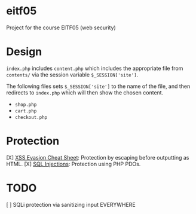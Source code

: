 eitf05
======

Project for the course EITF05 (web security)


Design
======

`index.php` includes `content.php` which includes the appropriate file from `contents/` via the session variable `$_SESSION['site']`.

The following files sets `$_SESSION['site']` to the name of the file, and then redirects to `index.php` which will then show the chosen content.

* `shop.php`
* `cart.php`
* `checkout.php`

Protection
====
[X] [XSS Evasion Cheat Sheet](https://www.owasp.org/index.php/XSS_Filter_Evasion_Cheat_Sheet): Protection by escaping before outputting as HTML.
[X] [SQL Injections](https://www.owasp.org/index.php/SQL_Injection_Prevention_Cheat_Sheet): Protection using PHP PDOs.

TODO
====

[ ] SQLi protection via sanitizing input EVERYWHERE

